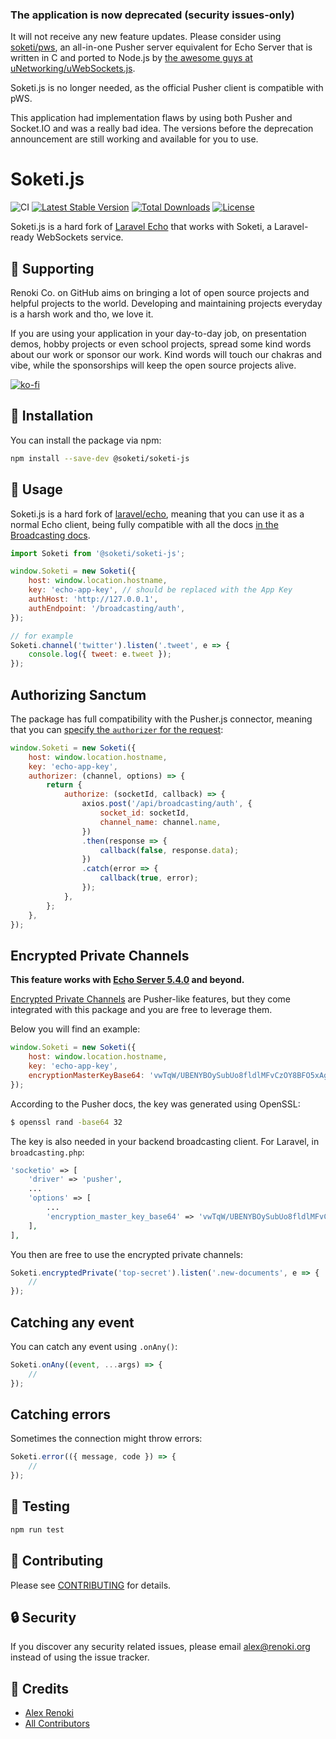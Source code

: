 ### The application is now deprecated (security issues-only)

It will not receive any new feature updates. Please consider using [soketi/pws](https://github.com/soketi/pws), an all-in-one Pusher server equivalent for Echo Server that is written in C and ported to Node.js by [the awesome guys at uNetworking/uWebSockets.js](https://github.com/uNetworking/uWebSockets.js/blob/master/src/uws.js).

Soketi.js is no longer needed, as the official Pusher client is compatible with pWS.

This application had implementation flaws by using both Pusher and Socket.IO and was a really bad idea. The versions before the deprecation announcement are still working and available for you to use.

Soketi.js
=========

![CI](https://github.com/soketi/soketi-js/workflows/CI/badge.svg?branch=master)
[![Latest Stable Version](https://img.shields.io/github/v/release/soketi/soketi-js)](https://www.npmjs.com/package/@soketi/soketi-js)
[![Total Downloads](https://img.shields.io/npm/dt/@soketi/soketi-js)](https://www.npmjs.com/package/@soketi/soketi-js)
[![License](https://img.shields.io/npm/l/@soketi/soketi-js)](https://www.npmjs.com/package/@soketi/soketi-js)

Soketi.js is a hard fork of [Laravel Echo](https://github.com/laravel/echo) that works with Soketi, a Laravel-ready WebSockets service.

## 🤝 Supporting

Renoki Co. on GitHub aims on bringing a lot of open source projects and helpful projects to the world. Developing and maintaining projects everyday is a harsh work and tho, we love it.

If you are using your application in your day-to-day job, on presentation demos, hobby projects or even school projects, spread some kind words about our work or sponsor our work. Kind words will touch our chakras and vibe, while the sponsorships will keep the open source projects alive.

[![ko-fi](https://www.ko-fi.com/img/githubbutton_sm.svg)](https://ko-fi.com/R6R42U8CL)

## 🚀 Installation

You can install the package via npm:

```bash
npm install --save-dev @soketi/soketi-js
```

## 🙌 Usage

Soketi.js is a hard fork of [laravel/echo](https://github.com/laravel/echo), meaning that you can use it as a normal Echo client, being fully compatible with all the docs [in the Broadcasting docs](https://laravel.com/docs/8.x/broadcasting).

```js
import Soketi from '@soketi/soketi-js';

window.Soketi = new Soketi({
    host: window.location.hostname,
    key: 'echo-app-key', // should be replaced with the App Key
    authHost: 'http://127.0.0.1',
    authEndpoint: '/broadcasting/auth',
});

// for example
Soketi.channel('twitter').listen('.tweet', e => {
    console.log({ tweet: e.tweet });
});
```

## Authorizing Sanctum

The package has full compatibility with the Pusher.js connector, meaning that you can [specify the `authorizer` for the request](https://laravel.com/docs/8.x/sanctum#authorizing-private-broadcast-channels):

```js
window.Soketi = new Soketi({
    host: window.location.hostname,
    key: 'echo-app-key',
    authorizer: (channel, options) => {
        return {
            authorize: (socketId, callback) => {
                axios.post('/api/broadcasting/auth', {
                    socket_id: socketId,
                    channel_name: channel.name,
                })
                .then(response => {
                    callback(false, response.data);
                })
                .catch(error => {
                    callback(true, error);
                });
            },
        };
    },
});
```

## Encrypted Private Channels

**This feature works with [Echo Server 5.4.0](https://github.com/soketi/echo-server) and beyond.**

[Encrypted Private Channels](https://pusher.com/docs/channels/using_channels/encrypted-channels) are Pusher-like features, but they come integrated with this package and you are free to leverage them.

Below you will find an example:

```js
window.Soketi = new Soketi({
    host: window.location.hostname,
    key: 'echo-app-key',
    encryptionMasterKeyBase64: 'vwTqW/UBENYBOySubUo8fldlMFvCzOY8BFO5xAgnOus=',
});
```

According to the Pusher docs, the key was generated using OpenSSL:

```bash
$ openssl rand -base64 32
```

The key is also needed in your backend broadcasting client. For Laravel, in `broadcasting.php`:

```php
'socketio' => [
    'driver' => 'pusher',
    ...
    'options' => [
        ...
        'encryption_master_key_base64' => 'vwTqW/UBENYBOySubUo8fldlMFvCzOY8BFO5xAgnOus=',
    ],
],
```

You then are free to use the encrypted private channels:

```js
Soketi.encryptedPrivate('top-secret').listen('.new-documents', e => {
    //
});
```

## Catching any event

You can catch any event using `.onAny()`:

```js
Soketi.onAny((event, ...args) => {
    //
});
```

## Catching errors

Sometimes the connection might throw errors:

```js
Soketi.error(({ message, code }) => {
    //
});
```

## 🐛 Testing

``` bash
npm run test
```

## 🤝 Contributing

Please see [CONTRIBUTING](CONTRIBUTING.md) for details.

## 🔒  Security

If you discover any security related issues, please email alex@renoki.org instead of using the issue tracker.

## 🎉 Credits

- [Alex Renoki](https://github.com/rennokki)
- [All Contributors](../../contributors)
